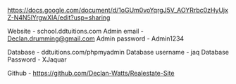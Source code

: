 https://docs.google.com/document/d/1oGUm0voYqrgJ5V_AOYRrbc0zHyUjxZ-N4N5lYrgwXIA/edit?usp=sharing

Website - school.ddtuitions.com
Admin email - Declan.drumming@gmail.com
Admin password - Admin1234

Database - ddtuitions.com/phpmyadmin
Database username - jaq
Database Password - XJaquar

Github - https://github.com/Declan-Watts/Realestate-Site
